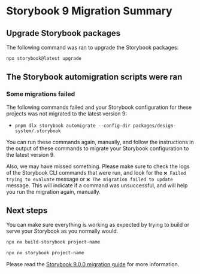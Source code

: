 # Storybook 9 Migration Summary

## Upgrade Storybook packages

The following command was ran to upgrade the Storybook packages:

```bash
npx storybook@latest upgrade
```

## The Storybook automigration scripts were ran

### Some migrations failed

The following commands failed and your Storybook configuration for these projects was not
migrated to the latest version 9:

- `pnpm dlx storybook automigrate --config-dir packages/design-system/.storybook`

You can run these commands again, manually, and follow the instructions in the
output of these commands to migrate your Storybook configuration to the latest version 9.

Also, we may have missed something. Please make sure to check the logs of the Storybook CLI commands that were run, and look for
the `❌ Failed trying to evaluate` message or `❌ The migration failed to update` message. This will indicate if a command was
unsuccessful, and will help you run the migration again, manually.

## Next steps

You can make sure everything is working as expected by trying
to build or serve your Storybook as you normally would.

```bash
npx nx build-storybook project-name
```

```bash
npx nx storybook project-name
```

Please read the [Storybook 9.0.0 migration guide](https://github.com/storybookjs/storybook/blob/next/MIGRATION.md)
for more information.
